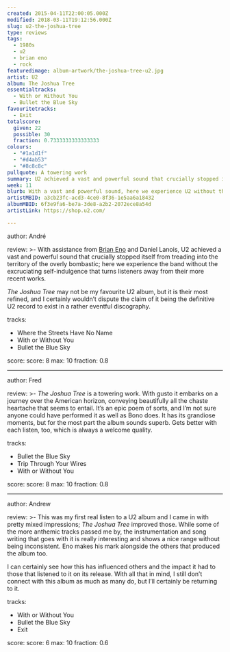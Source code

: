 ```yaml
---
created: 2015-04-11T22:00:05.000Z
modified: 2018-03-11T19:12:56.000Z
slug: u2-the-joshua-tree
type: reviews
tags:
  - 1980s
  - u2
  - brian eno
  - rock
featuredimage: album-artwork/the-joshua-tree-u2.jpg
artist: U2
album: The Joshua Tree
essentialtracks:
  - With or Without You
  - Bullet the Blue Sky
favouritetracks:
  - Exit
totalscore:
  given: 22
  possible: 30
  fraction: 0.7333333333333333
colours:
  - "#1a1d1f"
  - "#d4ab53"
  - "#8c8c8c"
pullquote: A towering work
summary: U2 achieved a vast and powerful sound that crucially stopped itself from treading into the territory of the overly bombastic; here we experience the band without the excruciating self-indulgence that turns listeners away from their more recent works.
week: 11
blurb: With a vast and powerful sound, here we experience U2 without the excruciating self-indulgence that turns listeners away from their more recent works.
artistMBID: a3cb23fc-acd3-4ce0-8f36-1e5aa6a18432
albumMBID: 6f3e9fa6-be7a-3de8-a2b2-2072ece8a54d
artistLink: https://shop.u2.com/

---
```


author: André

review: >-
  With assistance from [Brian Eno](/reviews/brian-eno-ambient-1-music-for-airports/) and Daniel Lanois, U2 achieved a vast and powerful sound that crucially stopped itself from treading into the territory of the overly bombastic; here we experience the band without the excruciating self-indulgence that turns listeners away from their more recent works. 
  
  *The Joshua Tree* may not be my favourite U2 album, but it is their most refined, and I certainly wouldn’t dispute the claim of it being the definitive U2 record to exist in a rather eventful discography.

tracks:
  - Where the Streets Have No Name
  - ­With or Without You
  - ­Bullet the Blue Sky

score:
  score: 8
  max: 10
  fraction: 0.8

---
author: Fred

review: >-
  *The Joshua Tree* is a towering work. With gusto it embarks on a journey over the American horizon, conveying beautifully all the chaste heartache that seems to entail. It’s an epic poem of sorts, and I’m not sure anyone could have performed it as well as Bono does. It has its grandiose moments, but for the most part the album sounds superb. Gets better with each listen, too, which is always a welcome quality.
  
tracks:
  - Bullet the Blue Sky
  - ­Trip Through Your Wires
  - ­With or Without You

score:
  score: 8
  max: 10
  fraction: 0.8

---
author: Andrew

review: >-
  This was my first real listen to a U2 album and I came in with pretty mixed impressions; *The Joshua Tree* improved those. While some of the more anthemic tracks passed me by, the instrumentation and song writing that goes with it is really interesting and shows a nice range without being inconsistent. Eno makes his mark alongside the others that produced the album too. 
  
  I can certainly see how this has influenced others and the impact it had to those that listened to it on its release. With all that in mind, I still don’t connect with this album as much as many do, but I’ll certainly be returning to it.

tracks:
  - With or Without You
  - ­Bullet the Blue Sky
  - ­Exit

score:
  score: 6
  max: 10
  fraction: 0.6
